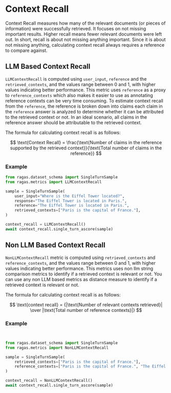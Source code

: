 # Context Recall

Context Recall measures how many of the relevant documents (or pieces of information) were successfully retrieved. It focuses on not missing important results. Higher recall means fewer relevant documents were left out.
In short, recall is about not missing anything important. Since it is about not missing anything, calculating context recall always requires a reference to compare against.



## LLM Based Context Recall

`LLMContextRecall` is computed using `user_input`, `reference` and the  `retrieved_contexts`, and the values range between 0 and 1, with higher values indicating better performance. This metric uses `reference` as a proxy to `reference_contexts` which also makes it easier to use as annotating reference contexts can be very time consuming. To estimate context recall from the `reference`, the reference is broken down into claims each claim in the `reference` answer is analyzed to determine whether it can be attributed to the retrieved context or not. In an ideal scenario, all claims in the reference answer should be attributable to the retrieved context.


The formula for calculating context recall is as follows:

$$
\text{Context Recall} = \frac{\text{Number of claims in the reference supported by the retrieved context}}{\text{Total number of claims in the reference}}
$$

### Example
    
```python
from ragas.dataset_schema import SingleTurnSample
from ragas.metrics import LLMContextRecall

sample = SingleTurnSample(
    user_input="Where is the Eiffel Tower located?",
    response="The Eiffel Tower is located in Paris.",
    reference="The Eiffel Tower is located in Paris.",
    retrieved_contexts=["Paris is the capital of France."], 
)

context_recall = LLMContextRecall()
await context_recall.single_turn_ascore(sample)

```

## Non LLM Based Context Recall

`NonLLMContextRecall` metric is computed using `retrieved_contexts` and `reference_contexts`, and the values range between 0 and 1, with higher values indicating better performance. This metrics uses non llm string comparison metrics to identify if a retrieved context is relevant or not. You can use any non LLM based metrics as distance measure to identify if a retrieved context is relevant or not.

The formula for calculating context recall is as follows:

$$
\text{context recall} = {|\text{Number of relevant contexts retrieved}| \over |\text{Total number of reference contexts}|}
$$

### Example
    
```python


from ragas.dataset_schema import SingleTurnSample
from ragas.metrics import NonLLMContextRecall

sample = SingleTurnSample(
    retrieved_contexts=["Paris is the capital of France."], 
    reference_contexts=["Paris is the capital of France.", "The Eiffel Tower is one of the most famous landmarks in Paris."]
)

context_recall = NonLLMContextRecall()
await context_recall.single_turn_ascore(sample)


```